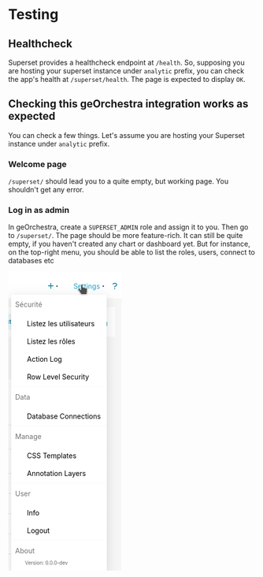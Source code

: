 # Testing



## Healthcheck

Superset provides a healthcheck endpoint  at `/health`. So, supposing you are hosting your superset instance under `analytic` prefix, you can check the app's health at `/superset/health`. The page is expected to display `OK`.

## Checking this geOrchestra integration works as expected

You can check a few things. Let's assume you are hosting your Superset instance under `analytic` prefix.

### Welcome page

`/superset/` should lead you to a quite empty, but working page. You shouldn't get any error.

### Log in as admin

In geOrchestra, create a `SUPERSET_ADMIN` role and assign it to you. 
Then go to `/superset/`. The page should be more feature-rich. It can still be quite empty, if you haven't created any chart or dashboard yet.
But for instance, on the top-right menu, you should be able to list the roles, users, connect to databases etc

![admin menu](images/ss-admin-menu.png)

